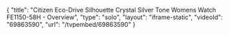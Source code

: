 {
    "title": "Citizen Eco-Drive Silhouette Crystal Silver Tone Womens Watch FE1150-58H - Overview",
    "type": "solo",
    "layout": "iframe-static",
    "videoId": "69863590",
    "url": "\/tvpembed\/69863590"
}